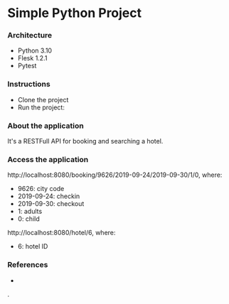 # Simple Python Project

### Architecture
- Python 3.10
- Flesk 1.2.1
- Pytest

### Instructions
- Clone the project
- Run the project: 

### About the application
It's a RESTFull API for booking and searching a hotel.

### Access the application
http://localhost:8080/booking/9626/2019-09-24/2019-09-30/1/0, where:
- 9626: city code
- 2019-09-24: checkin
- 2019-09-30: checkout
- 1: adults
- 0: child

http://localhost:8080/hotel/6, where:
- 6: hotel ID

### References
- 
.
